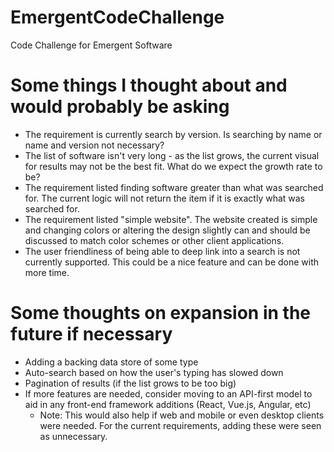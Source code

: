 # EmergentCodeChallenge
Code Challenge for Emergent Software

# Some things I thought about and would probably be asking
* The requirement is currently search by version.  Is searching by name or name and version not necessary?
* The list of software isn't very long - as the list grows, the current visual for results may not be the best fit.  What do we expect the growth rate to be?
* The requirement listed finding software greater than what was searched for.  The current logic will not return the item if it is exactly what was searched for.
* The requirement listed "simple website". The website created is simple and changing colors or altering the design slightly can and should be discussed to match color 
schemes or other client applications.
* The user friendliness of being able to deep link into a search is not currently supported.  This could be a nice feature and can be done with more time.

# Some thoughts on expansion in the future if necessary
* Adding a backing data store of some type
* Auto-search based on how the user's typing has slowed down
* Pagination of results (if the list grows to be too big)
* If more features are needed, consider moving to an API-first model to aid in any front-end framework additions (React, Vue.js, Angular, etc)
  * Note: This would also help if web and mobile or even desktop clients were needed.  For the current requirements, adding these were seen as unnecessary.
